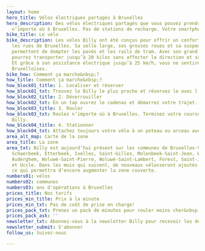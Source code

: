 ```yaml
---
layout: home
hero_title: Vélos électriques partagés à Bruxelles
hero_description: Des vélos électriques partagés que vous pouvez prendre et déposer
  n’importe où à Bruxelles. Pas de stations de recharge. Votre smartphone est la clé.
bike_title: Le vélo
bike_description: Les vélos Billy ont été conçus pour offrir un confort optimal dans
  les rues de Bruxelles. Sa selle large, ses grosses roues et sa suspension avant
  permettent de dompter les pavés et les rails de tram. Avec son grand panier vous
  pourrez transporter jusqu’à 20 kilos sans affecter la direction et sa stabilité.
  Et grâce à son assistance électrique jusqu’à 25 km/h, vous ne sentirez pas les côtes
  Bruxelloises.
bike_how: Comment ça marche&nbsp;?
how_title: Comment ça marche&nbsp;?
how_block01_title: 1. Localiser et réserver
how_block01_txt: Trouvez le Billy le plus proche et réservez le avec l’application.
how_block02_title: 2. Déverrouiller
how_block02_txt: En un tap ouvrez le cadenas et démarrez votre trajet.
how_block03_title: 3. Rouler
how_block03_txt: Roulez n’importe où à Bruxelles. Terminez votre course dans la zone
  Billy.
how_block04_title: 4. Stationner
how_block04_txt: Attachez toujours votre vélo à un poteau ou arceau avec sa chaîne.
area_alt_map: Carte de la zone
area_title: La zone
area_txt: Billy est aujourd’hui présent sur les communes de Bruxelles-Ville, Laeken,
  Schaerbeek, Etterbeek, Ixelles, Saint-Gilles, Molenbeek-Saint-Jean, Watermael-Boisfort,
  Auderghem, Woluwé-Saint-Pierre, Woluwé-Saint-Lambert, Forest, Saint-Josse-Ten-Noode
  et Uccle. Dans les mois qui suivent, de nouveaux vélosseront ajoutés à la flotte,
  ce qui permettra d’encore augmenter la zone couverte.
numbers01: vélos
numbers02: communes
numbers03: ans d'opérations à Bruxelles
prices_title: Nos tarifs
prices_min_title: Prix à la minute
prices_min_txt: Pas de coût de prise en charge!
prices_pack_txt: Prenez un pack de minutes pour rouler moins cher&nbsp;!
prices_pack_ask: ''
newsletter_txt: Abonnez-vous à la newsletter Billy pour recevoir les dernières updates&nbsp;!
newsletter_submit: S'abonner
follow_us: Suivez-nous

---
```

